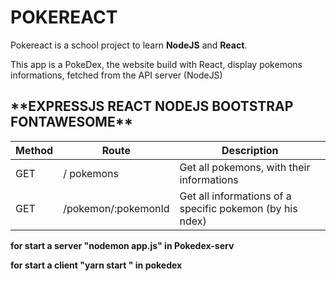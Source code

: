 <h1>POKEREACT</h1>


Pokereact  is a school project to learn **NodeJS** and **React**.

This app is a PokeDex, the website build with React, display pokemons informations, fetched from the API server (NodeJS)

 <h2>**EXPRESSJS REACT NODEJS BOOTSTRAP FONTAWESOME**</h2>

 |Method	|Route	|Description|
 |-------|------|-----------|
 |GET	   | /	pokemons|	Get all pokemons, with their informations|
|GET	| /pokemon/:pokemonId	| Get all informations of a specific pokemon (by his ndex)|



**for start a server "nodemon app.js" in Pokedex-serv**

**for start a client "yarn start " in pokedex**
